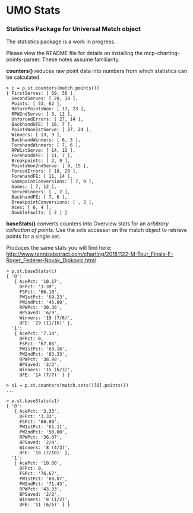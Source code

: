 # UMO Stats
### Statistics Package for Universal Match object

The statistics package is a work in progress.

Please view the README file for details on installing the mcp-charting-points-parser.  These notes assume familiarity.

**counters()** reduces raw point data into numbers from which statistics can be calculated.
```
> c = p.st.counters(match.points())
{ FirstServes: [ 59, 56 ],
  SecondServes: [ 20, 18 ],
  Points: [ 53, 62 ],
  ReturnPointsWon: [ 17, 23 ],
  RPW2ndServe: [ 3, 11 ],
  UnforcedErrors: [ 27, 14 ],
  BackhandUFE: [ 16, 7 ],
  PointsWon1stServe: [ 27, 24 ],
  Winners: [ 13, 9 ],
  BackhandWinners: [ 6, 3 ],
  ForehandWinners: [ 7, 6 ],
  RPW1stServe: [ 14, 12 ],
  ForehandUFE: [ 11, 7 ],
  Breakpoints: [ 2, 9 ],
  PointsWon2ndServe: [ 9, 15 ],
  ForcedErrors: [ 18, 20 ],
  ForehandFE: [ 11, 14 ],
  GamepointConversions: [ 7, 9 ],
  Games: [ 7, 12 ],
  ServeWinners: [ , 2 ],
  BackhandFE: [ 7, 6 ],
  BreakpointConversions: [ , 3 ],
  Aces: [ 6, 4 ],
  DoubleFaults: [ 2 ] }
```
**baseStats()** converts counters into Overview stats for an *arbitrary collection of points*.  Use the *sets* accessor on the match object to retrieve points for a single set.  

Produces the same stats you will find here: <a href = "http://www.tennisabstract.com/charting/20151122-M-Tour_Finals-F-Roger_Federer-Novak_Djokovic.html" target="_blank">http://www.tennisabstract.com/charting/20151122-M-Tour_Finals-F-Roger_Federer-Novak_Djokovic.html</a>
```
> p.st.baseStats(c)
{ '0':
   { AcePct: '10.17',
     DFPct: '3.39',
     FSPct: '66.10',
     PW1stPct: '69.23',
     PW2ndPct: '45.00',
     RPWPct: '30.36',
     BPSaved: '6/9',
     Winners: '19 (7/6)',
     UFE: '29 (11/16)' },
  '1':
   { AcePct: '7.14',
     DFPct: 0,
     FSPct: '67.86',
     PW1stPct: '63.16',
     PW2ndPct: '83.33',
     RPWPct: '38.98',
     BPSaved: '2/2',
     Winners: '15 (6/3)',
     UFE: '14 (7/7)' } }

> s1 = p.st.counters(match.sets()[0].points())
...

> p.st.baseStats(s1)
{ '0':
   { AcePct: '3.33',
     DFPct: '3.33',
     FSPct: '60.00',
     PW1stPct: '61.11',
     PW2ndPct: '50.00',
     RPWPct: '36.67',
     BPSaved: '2/4',
     Winners: '8 (4/3)',
     UFE: '18 (7/10)' },
  '1':
   { AcePct: '10.00',
     DFPct: 0,
     FSPct: '76.67',
     PW1stPct: '60.87',
     PW2ndPct: '71.43',
     RPWPct: '43.33',
     BPSaved: '2/2',
     Winners: '8 (1/2)',
     UFE: '11 (6/5)' } }
```
